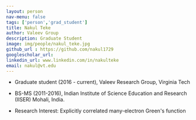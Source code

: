 ```yaml
---
layout: person
nav-menu: false 
tags: ['person','grad_student']
title: Nakul Teke
author: Valeev Group 
description: Graduate Student 
image: img/people/nakul_teke.jpg
github_url : https://github.com/nakul1729
googlescholar_url: 
linkedin_url: www.linkedin.com/in/nakulteke
email: nakul@vt.edu
---
```

- Graduate student (2016 - current), Valeev Research Group, Virginia Tech
- BS-MS (2011-2016), Indian Institute of Science Education and Research (IISER) Mohali, India.   


- Research Interest: Explicitly correlated many-electron Green's function 
